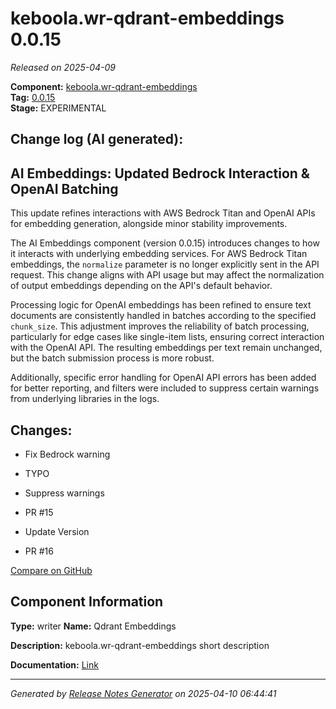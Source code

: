#  keboola.wr-qdrant-embeddings 0.0.15

_Released on 2025-04-09_

**Component:** [keboola.wr-qdrant-embeddings](https://github.com/keboola/component-embeddings-v2)  
**Tag:** [0.0.15](https://github.com/keboola/component-embeddings-v2/releases/tag/0.0.15)  
**Stage:** EXPERIMENTAL


## Change log (AI generated):
## AI Embeddings: Updated Bedrock Interaction & OpenAI Batching

This update refines interactions with AWS Bedrock Titan and OpenAI APIs for embedding generation, alongside minor stability improvements.

The AI Embeddings component (version 0.0.15) introduces changes to how it interacts with underlying embedding services. For AWS Bedrock Titan embeddings, the `normalize` parameter is no longer explicitly sent in the API request. This change aligns with API usage but may affect the normalization of output embeddings depending on the API's default behavior.

Processing logic for OpenAI embeddings has been refined to ensure text documents are consistently handled in batches according to the specified `chunk_size`. This adjustment improves the reliability of batch processing, particularly for edge cases like single-item lists, ensuring correct interaction with the OpenAI API. The resulting embeddings per text remain unchanged, but the batch submission process is more robust.

Additionally, specific error handling for OpenAI API errors has been added for better reporting, and filters were included to suppress certain warnings from underlying libraries in the logs.



## Changes:



- Fix Bedrock warning 




- TYPO 




- Suppress warnings 










- PR #15 




- Update Version 




- PR #16 



[Compare on GitHub](https://github.com/keboola/component-embeddings-v2/compare/0.0.14...0.0.15)



## Component Information
**Type:** writer
**Name:** Qdrant Embeddings

**Description:** keboola.wr-qdrant-embeddings short description


**Documentation:** [Link](https://github.com/keboola/component-embeddings-v2/blob/master/README.md)



---
_Generated by [Release Notes Generator](https://github.com/keboola/release-notes-generator)
on 2025-04-10 06:44:41_